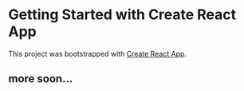 # Getting Started with Create React App

This project was bootstrapped with [Create React App](https://github.com/facebook/create-react-app).

## more soon...
